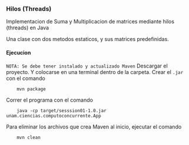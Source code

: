 ### Hilos (Threads)

Implementacion de Suma y Multiplicacion de matrices mediante hilos (threads) en Java

Una clase con dos metodos estaticos, y sus matrices predefinidas.

#### Ejecucion
`NOTA: Se debe tener instalado y actualizado Maven`
Descargar el proyecto. Y colocarse en una terminal dentro de la carpeta. Crear el `.jar` con el comando
```
	mvn package
```

Correr el programa con el comando
```
	java -cp target/sesssion01-1.0.jar unam.ciencias.computoconcurrente.App
```

Para eliminar los archivos que crea Maven al inicio, ejecutar el comando
```
	mvn clean
```

